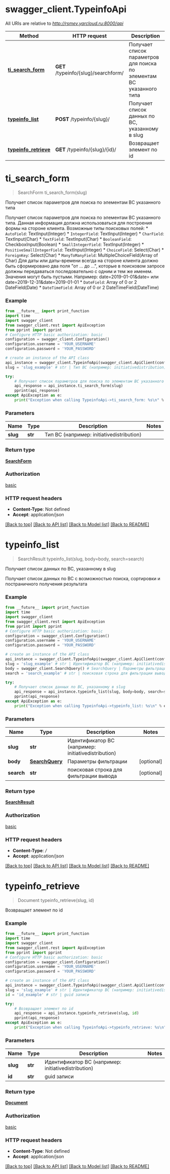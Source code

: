 # swagger_client.TypeinfoApi

All URIs are relative to *http://rsmev.yarcloud.ru:8000/api*

Method | HTTP request | Description
------------- | ------------- | -------------
[**ti_search_form**](TypeinfoApi.md#ti_search_form) | **GET** /typeinfo/{slug}/searchform/ | Получает список параметров для поиска по элементам ВС указанного типа
[**typeinfo_list**](TypeinfoApi.md#typeinfo_list) | **POST** /typeinfo/{slug}/ | Получает список данных по ВС, указанному в slug
[**typeinfo_retrieve**](TypeinfoApi.md#typeinfo_retrieve) | **GET** /typeinfo/{slug}/{id}/ | Возвращает элемент по id

# **ti_search_form**
> SearchForm ti_search_form(slug)

Получает список параметров для поиска по элементам ВС указанного типа

Получает список параметров для поиска по элементам ВС указанного типа. Данная информация должна использоваться для построения формы на стороне клиента.   Возможные типы поисковых полей:   * `AutoField`: TextInput(Integer)   * `IntegerField`: TextInput(Integer)   * `CharField`: TextInput(Char)   * `TextField`: TextInput(Char)   * `BooleanField`: CheckboxInput(Boolean)   * `SmallIntegerField`: TextInput(Integer)   * `PositiveSmallIntegerField`: TextInput(Integer)   * `ChoiceField`: Select(Char)   * `ForeignKey`: Select(Char)   * `ManyToManyField`: MultipleChoiceField(Array of Char)   Для даты или даты-времени всегда на стороне клиента должно быть сформировано   два поля \"от ... до ...\", которые в поисковом запросе должны передаваться   последовательно с одним и тем же именем. Значения могут быть пустыми.   Например: date=2019-01-01&date= или date=2019-12-31&date=2019-01-01   * `DateField`: Array of 0 or 2 DateField(Date)   * `DateTimeField`: Array of 0 or 2 DateTimeField(DateTime) 

### Example
```python
from __future__ import print_function
import time
import swagger_client
from swagger_client.rest import ApiException
from pprint import pprint
# Configure HTTP basic authorization: basic
configuration = swagger_client.Configuration()
configuration.username = 'YOUR_USERNAME'
configuration.password = 'YOUR_PASSWORD'

# create an instance of the API class
api_instance = swagger_client.TypeinfoApi(swagger_client.ApiClient(configuration))
slug = 'slug_example' # str | Тип ВС (например: initiativedistribution)

try:
    # Получает список параметров для поиска по элементам ВС указанного типа
    api_response = api_instance.ti_search_form(slug)
    pprint(api_response)
except ApiException as e:
    print("Exception when calling TypeinfoApi->ti_search_form: %s\n" % e)
```

### Parameters

Name | Type | Description  | Notes
------------- | ------------- | ------------- | -------------
 **slug** | **str**| Тип ВС (например: initiativedistribution) | 

### Return type

[**SearchForm**](SearchForm.md)

### Authorization

[basic](../README.md#basic)

### HTTP request headers

 - **Content-Type**: Not defined
 - **Accept**: application/json

[[Back to top]](#) [[Back to API list]](../README.md#documentation-for-api-endpoints) [[Back to Model list]](../README.md#documentation-for-models) [[Back to README]](../README.md)

# **typeinfo_list**
> SearchResult typeinfo_list(slug, body=body, search=search)

Получает список данных по ВС, указанному в slug

Получает список данных по ВС с возможностью поиска, сортировки и постраничного получения результата 

### Example
```python
from __future__ import print_function
import time
import swagger_client
from swagger_client.rest import ApiException
from pprint import pprint
# Configure HTTP basic authorization: basic
configuration = swagger_client.Configuration()
configuration.username = 'YOUR_USERNAME'
configuration.password = 'YOUR_PASSWORD'

# create an instance of the API class
api_instance = swagger_client.TypeinfoApi(swagger_client.ApiClient(configuration))
slug = 'slug_example' # str | Идентификатор ВС (например: initiativedistribution)
body = swagger_client.SearchQuery() # SearchQuery | Параметры фильтрации (optional)
search = 'search_example' # str | поисковая строка для фильтрации вывода (optional)

try:
    # Получает список данных по ВС, указанному в slug
    api_response = api_instance.typeinfo_list(slug, body=body, search=search)
    pprint(api_response)
except ApiException as e:
    print("Exception when calling TypeinfoApi->typeinfo_list: %s\n" % e)
```

### Parameters

Name | Type | Description  | Notes
------------- | ------------- | ------------- | -------------
 **slug** | **str**| Идентификатор ВС (например: initiativedistribution) | 
 **body** | [**SearchQuery**](SearchQuery.md)| Параметры фильтрации | [optional] 
 **search** | **str**| поисковая строка для фильтрации вывода | [optional] 

### Return type

[**SearchResult**](SearchResult.md)

### Authorization

[basic](../README.md#basic)

### HTTP request headers

 - **Content-Type**: */*
 - **Accept**: application/json

[[Back to top]](#) [[Back to API list]](../README.md#documentation-for-api-endpoints) [[Back to Model list]](../README.md#documentation-for-models) [[Back to README]](../README.md)

# **typeinfo_retrieve**
> Document typeinfo_retrieve(slug, id)

Возвращает элемент по id

### Example
```python
from __future__ import print_function
import time
import swagger_client
from swagger_client.rest import ApiException
from pprint import pprint
# Configure HTTP basic authorization: basic
configuration = swagger_client.Configuration()
configuration.username = 'YOUR_USERNAME'
configuration.password = 'YOUR_PASSWORD'

# create an instance of the API class
api_instance = swagger_client.TypeinfoApi(swagger_client.ApiClient(configuration))
slug = 'slug_example' # str | Идентификатор ВС (например: initiativedistribution)
id = 'id_example' # str | guid записи

try:
    # Возвращает элемент по id
    api_response = api_instance.typeinfo_retrieve(slug, id)
    pprint(api_response)
except ApiException as e:
    print("Exception when calling TypeinfoApi->typeinfo_retrieve: %s\n" % e)
```

### Parameters

Name | Type | Description  | Notes
------------- | ------------- | ------------- | -------------
 **slug** | **str**| Идентификатор ВС (например: initiativedistribution) | 
 **id** | **str**| guid записи | 

### Return type

[**Document**](Document.md)

### Authorization

[basic](../README.md#basic)

### HTTP request headers

 - **Content-Type**: Not defined
 - **Accept**: application/json

[[Back to top]](#) [[Back to API list]](../README.md#documentation-for-api-endpoints) [[Back to Model list]](../README.md#documentation-for-models) [[Back to README]](../README.md)

